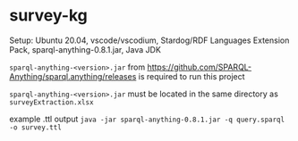 # survey-kg
Setup: Ubuntu 20.04, vscode/vscodium, Stardog/RDF Languages Extension Pack, sparql-anything-0.8.1.jar, Java JDK

```sparql-anything-<version>.jar``` from https://github.com/SPARQL-Anything/sparql.anything/releases is required to run this project
  
```sparql-anything-<version>.jar``` must be located in the same directory as ```surveyExtraction.xlsx```
  
example .ttl output ```java -jar sparql-anything-0.8.1.jar -q query.sparql -o survey.ttl```
